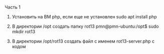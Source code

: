 Часть 1

   1.  Установить на ВМ php, если еще не установлен
          sudo apt install php

    
  2.   В директории /opt создать папку rot13
        pmn@pmn-ubuntu:/opt$ sudo mkdir rot13


    
  3.   В директории /opt/rot13 создать файл с именем rot13-server.php с кодом

<?php
$sock = socket_create(AF_INET, SOCK_DGRAM, SOL_UDP);
socket_bind($sock, '0.0.0.0', 10000);
for (;;) {
  socket_recvfrom($sock, $message, 1024, 0, $ip, $port);
  $reply = str_rot13($message);
  socket_sendto($sock, $reply, strlen($reply), 0, $ip, $port);
}

 4.    Запустить сервер командой php rot13-server.php и проверить что сервер работает: выполнить nc -u 127.0.0.1 10000 и ввести Hello World
    

  5. Написать юнит-файл для запуска rot13-server.php как сервиса

  sudo nano /etc/systemd/system/myphp.service 


  

  [Unit]
Description=php


[Service]
Type=simple
ExecStart=/usr/bin/php /opt/rot13/rot13-server.php
Restart=always  


[Install]
WantedBy=multi-user.target
 

Часть 2

    1. Написать юнит-файл для запуска скрипта как сервиса systemd, создать таймер для периодического выполнения задачи про таймеры можно посмотреть тут https://youtu.be/hTkaCE5Mz8I

если сервис хотя бы раз удачно отработал, то должен появиться файл /var/log/dsk-usage.log с записью примерно такого вида

1730956510 [ALARM] Disk usage for / is greater then 5: current value is 35


1731591847 [ALARM] Disk usage for / is greater then 5: current value is 95


    2. Написать юнит-файл для запуска простого веб-сервера на python. После того как сервис запустится выполнить команду
       sudo nano /lib/systemd/system/python.service 


curl 127.0.0.1:9999

ответ должен быть Hello from Python



Часть 3 (задача со звездочкой)

   1. Установить redis (install-redis-on-linux)
       sudo apt install redis-server
    
   2.  Посмотреть статус демона redis
    
    sudo systemctl status redis-server

    
    3. Запустить второй экземпляр демона redis, написав systemd unit

    sudo nano /etc/systemd/system/redis-server.service 


    [Unit]
Description=Redis 
After=network.target

[Service]
#User=redis
#Group=redis
ExecStart=/usr/local/bin/redis-server /etc/redis/redis_6380.conf
#ExecStop=/usr/local/bin/redis-cli shutdown
Restart=always

[Install]
WantedBy=multi-user.target




 

   
 
